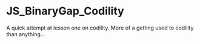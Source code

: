 # JS_BinaryGap_Codility
A quick attempt at lesson one on codility. More of a getting used to codility than anything...
